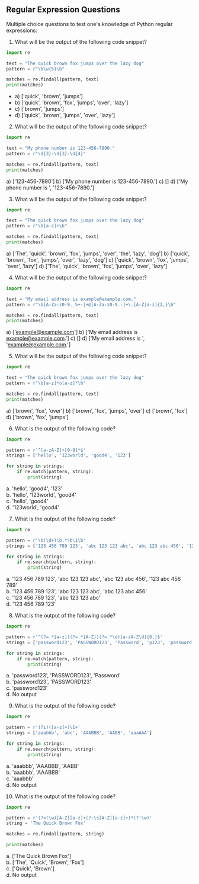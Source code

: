 
## Regular Expression Questions

Multiple choice questions to test one's knowledge of Python regular expressions:

1. What will be the output of the following code snippet?

```python
import re

text = "The quick brown fox jumps over the lazy dog"
pattern = r"\b\w{5}\b"

matches = re.findall(pattern, text)
print(matches)
```

- a) ['quick', 'brown', 'jumps']
- b) ['quick', 'brown', 'fox', 'jumps', 'over', 'lazy']
- c) ['brown', 'jumps']
- d) ['quick', 'brown', 'jumps', 'over', 'lazy']

2. What will be the output of the following code snippet?

```python
import re

text = "My phone number is 123-456-7890."
pattern = r"\d{3}-\d{3}-\d{4}"

matches = re.findall(pattern, text)
print(matches)
```

a) ['123-456-7890']
b) ['My phone number is 123-456-7890.']
c) []
d) ['My phone number is ', '123-456-7890.']

3. What will be the output of the following code snippet?

```python
import re

text = "The quick brown fox jumps over the lazy dog"
pattern = r"\b[a-z]+\b"

matches = re.findall(pattern, text)
print(matches)
```

a) ['The', 'quick', 'brown', 'fox', 'jumps', 'over', 'the', 'lazy', 'dog']
b) ['quick', 'brown', 'fox', 'jumps', 'over', 'lazy', 'dog']
c) ['quick', 'brown', 'fox', 'jumps', 'over', 'lazy']
d) ['The', 'quick', 'brown', 'fox', 'jumps', 'over', 'lazy']

4. What will be the output of the following code snippet?

```python
import re

text = "My email address is example@example.com."
pattern = r"\b[A-Za-z0-9._%+-]+@[A-Za-z0-9.-]+\.[A-Z|a-z]{2,}\b"

matches = re.findall(pattern, text)
print(matches)
```

a) ['example@example.com']
b) ['My email address is example@example.com.']
c) []
d) ['My email address is ', 'example@example.com.']

5. What will be the output of the following code snippet?

```python
import re

text = "The quick brown fox jumps over the lazy dog"
pattern = r"\b[a-z]*o[a-z]*\b"

matches = re.findall(pattern, text)
print(matches)
```

a) ['brown', 'fox', 'over']
b) ['brown', 'fox', 'jumps', 'over']
c) ['brown', 'fox']
d) ['brown', 'fox', 'jumps']

6. What is the output of the following code?

```python
import re

pattern = r'^[a-zA-Z]+[0-9]*$'
strings = ['hello', '123world', 'good4', '123']

for string in strings:
    if re.match(pattern, string):
        print(string)
```        
        
a. 'hello', 'good4', '123' <br>
b. 'hello', '123world', 'good4' <br>
c. 'hello', 'good4' <br>
d. '123world', 'good4'

7. What is the output of the following code?

```python
import re

pattern = r'\b(\d+)\b.*\b\1\b'
strings = ['123 456 789 123', 'abc 123 123 abc', 'abc 123 abc 456', '123 abc 456 789']

for string in strings:
    if re.search(pattern, string):
        print(string)
```

a. '123 456 789 123', 'abc 123 123 abc', 'abc 123 abc 456', '123 abc 456 789' <br>
b. '123 456 789 123', 'abc 123 123 abc', 'abc 123 abc 456' <br>
c. '123 456 789 123', 'abc 123 123 abc' <br>
d. '123 456 789 123'

8. What is the output of the following code?

```python
import re

pattern = r'^(?=.*[a-z])(?=.*[A-Z])(?=.*\d)[a-zA-Z\d]{8,}$'
strings = ['password123', 'PASSWORD123', 'Password', 'p123', 'password']

for string in strings:
    if re.match(pattern, string):
        print(string)
```

a. 'password123', 'PASSWORD123', 'Password' <br>
b. 'password123', 'PASSWORD123' <br>
c. 'password123' <br>
d. No output

9. What is the output of the following code?

```python
import re

pattern = r'(?i)([a-z]+)\1+'
strings = ['aaabbb', 'abc', 'AAABBB', 'AABB', 'aaaAAA']

for string in strings:
    if re.search(pattern, string):
        print(string)
```

a. 'aaabbb', 'AAABBB', 'AABB' <br>
b. 'aaabbb', 'AAABBB' <br>
c. 'aaabbb' <br>
d. No output

10. What is the output of the following code?

```python
import re

pattern = r'(?<!\w)[A-Z][a-z]+(?:\s[A-Z][a-z]+)*(?!\w)'
string = 'The Quick Brown Fox'

matches = re.findall(pattern, string)

print(matches)
```

a. ['The Quick Brown Fox'] <br>
b. ['The', 'Quick', 'Brown', 'Fox'] <br>
c. ['Quick', 'Brown'] <br>
d. No output


